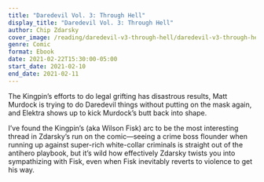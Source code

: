 ```yaml
---
title: "Daredevil Vol. 3: Through Hell"
display_title: "Daredevil Vol. 3: Through Hell"
author: Chip Zdarsky
cover_image: /reading/daredevil-v3-through-hell/daredevil-v3-through-hell.jpg
genre: Comic
format: Ebook
date: 2021-02-22T15:30:00-05:00
start_date: 2021-02-10
end_date: 2021-02-11
---
```


The Kingpin’s efforts to do legal grifting has disastrous results, Matt Murdock is trying to do Daredevil things without putting on the mask again, and Elektra shows up to kick Murdock’s butt back into shape.

I’ve found the Kingpin’s (aka Wilson Fisk) arc to be the most interesting thread in Zdarsky’s run on the comic—seeing a crime boss flounder when running up against super-rich white-collar criminals is straight out of the antihero playbook, but it’s wild how effectively Zdarsky twists you into sympathizing with Fisk, even when Fisk inevitably reverts to violence to get his way.